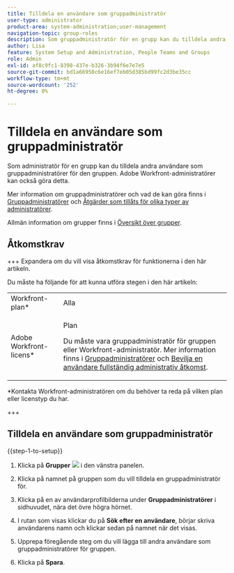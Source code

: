 ```yaml
---
title: Tilldela en användare som gruppadministratör
user-type: administrator
product-area: system-administration;user-management
navigation-topic: group-roles
description: Som gruppadministratör för en grupp kan du tilldela andra användare som gruppadministratörer för den gruppen. Adobe Workfront-administratörer kan också göra detta.
author: Lisa
feature: System Setup and Administration, People Teams and Groups
role: Admin
exl-id: af8c9fc1-8398-437e-b326-3b94f6e7e7e5
source-git-commit: bd1a66950c6e16ef7eb05d385bd99fc2d3be35cc
workflow-type: tm+mt
source-wordcount: '252'
ht-degree: 0%

---
```


# Tilldela en användare som gruppadministratör

Som administratör för en grupp kan du tilldela andra användare som gruppadministratörer för den gruppen. Adobe Workfront-administratörer kan också göra detta.

Mer information om gruppadministratörer och vad de kan göra finns i [Gruppadministratörer](../../../administration-and-setup/manage-groups/group-roles/group-administrators.md) och [Åtgärder som tillåts för olika typer av administratörer](../../../administration-and-setup/manage-groups/group-roles/group-actions-allowed-different-types-admins.md).

Allmän information om grupper finns i [Översikt över grupper](../../../administration-and-setup/manage-groups/groups-overview/groups.md).

## Åtkomstkrav

+++ Expandera om du vill visa åtkomstkrav för funktionerna i den här artikeln.

Du måste ha följande för att kunna utföra stegen i den här artikeln:

<table style="table-layout:auto"> 
 <col> 
 <col> 
 <tbody> 
  <tr> 
   <td role="rowheader">Workfront-plan*</td> 
   <td>Alla</td> 
  </tr> 
  <tr> 
   <td role="rowheader">Adobe Workfront-licens*</td> 
   <td> <p>Plan </p> <p>Du måste vara gruppadministratör för gruppen eller Workfront-administratör. Mer information finns i <a href="../../../administration-and-setup/manage-groups/group-roles/group-administrators.md" class="MCXref xref">Gruppadministratörer</a> och <a href="../../../administration-and-setup/add-users/configure-and-grant-access/grant-a-user-full-administrative-access.md" class="MCXref xref">Bevilja en användare fullständig administrativ åtkomst</a>.</p> </td> 
  </tr> 
 </tbody> 
</table>

&#42;Kontakta Workfront-administratören om du behöver ta reda på vilken plan eller licenstyp du har.

+++

## Tilldela en användare som gruppadministratör

{{step-1-to-setup}}

1. Klicka på **Grupper** ![](assets/groups-icon.png) i den vänstra panelen.

1. Klicka på namnet på gruppen som du vill tilldela en gruppadministratör för.
1. Klicka på en av användarprofilbilderna under **Gruppadministratörer** i sidhuvudet, nära det övre högra hörnet.
1. I rutan som visas klickar du på **Sök efter en användare**, börjar skriva användarens namn och klickar sedan på namnet när det visas.
1. Upprepa föregående steg om du vill lägga till andra användare som gruppadministratörer för gruppen.
1. Klicka på **Spara**.
